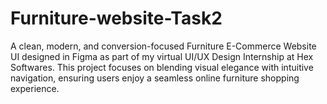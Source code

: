 # Furniture-website-Task2
A clean, modern, and conversion-focused Furniture E-Commerce Website UI designed in Figma as part of my virtual UI/UX Design Internship at Hex Softwares. This project focuses on blending visual elegance with intuitive navigation, ensuring users enjoy a seamless online furniture shopping experience.
